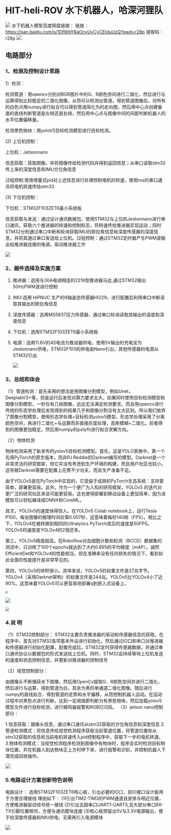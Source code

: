 # HIT-heli-ROV 水下机器人，哈深河狸队

![](https://github.com/GeXu66/HIT-heli-ROV/blob/main/png/underwater-model.gif)
水下机器人模型百度网盘链接：
链接：https://pan.baidu.com/s/1DfWbYRaOcvUyCyCEIduUzQ?pwd=r28p 
提取码：r28p
![](https://github.com/GeXu66/HIT-heli-ROV/blob/main/png/underwater.gif)

## 电路部分

###  **1**、检测及控制设计思路

1）检测：

检测管道：用opencv分别对BGR图片中的G、R颜色空间进行二值化，然后进行与运算得到比较稳定的二值化图像，从而可以检测出管道。得到管道图像后，对所有的白色点用numpy进行拟合可以得到管道简化为的走向图，然后用中心点创建垂直的直线判断管道是左倾还是右倾，然后用中心点与图像中间的间距判断机器人的水平位置偏移量。

检测黑色物块：用yoloV5目标检测模型进行目标检测。

(2) 上位机控制：

上位机：Jetsonnano

信息获取：获取图像，并将图像传给检测代码并得到返回信息；从串口读取stm32传上来的深度信息和IMU方位角信息

过程控制:使用增量式pid对上述信息进行处理控制电机的转速，使用ros的串口通讯将电机转速传给stm32

(3) 下位机控制：

下位机：STM32F103ZET6最小系统板

信息获取与发送：通过设计通讯数据包，使用STM32与上位机Jestonnano进行串口通讯，获取六个推进器的转速和控制标志，将转速传给推进器实现运动；同时STM32分别通过串口中断和轮询获取IMU的欧拉角信息和深度传感器的深度信息，并将其通过串口发送给上位机。过程控制：通过STM32定时器产生PWM波输出给推进器连接的电调，驱动推进器工作

![](https://github.com/GeXu66/HIT-heli-ROV/blob/main/png/%E6%95%B4%E4%BD%93%E7%BB%93%E6%9E%84.png)

###   **2**、器件选择及实施方案

1. 推进器：选用与30A电调相连的2216型推进器马达,通过STM32输出50HzPWM波进行控制

2. IMU:选用 HiPNUC 生产的9轴姿态传感器HI229，进行配置后利用串口中断读取其输出的欧拉角信息

3. 深度传感器：选用MS5837压力传感器，通过串口轮询读取其输出的温度和深度信息

4. 下位机：选用STM32F103ZET6最小系统板

5. 电源：选用11.6V的4S电池为推进器供电，使用5V输出的充电宝为Jestonnano供电，STM32F103的供电由Nano引出，其他传感器的电源从STM32引出

   ![](https://github.com/GeXu66/HIT-heli-ROV/blob/main/png/%E6%9D%BF%E5%AD%90.png)

###   **3**、总结和体会

（1）管道检测：首先采用的想法是用图像分割模型，例如Unet，DeeplabV3+等，但是运行后发现对算力要求太大，如果同时使用目标检测模型和图像分割模型，一秒仅有几帧图像，远远无法满足检测要求。而且用opencv进行传统的形态学处理后发现得到的结果几乎和图像分割没有太大区别。所以我们放弃了图像分割模型，使用形态学处理+目标检测yolov5模型。形态学处理采用了分离颜色空间，再进行二值化+与运算而非直接灰度处理，高斯模糊+二值化。前者得到的图像更加稳定。然后用numpy的polyfit进行拟合求解方向。

（2）物体检测

物体检测采用了新发布的yolov5目标检测模型。首先，这是YOLO家族中，第一个先用PyTorch的原生版本，而非PJ Reddie的Darknet编写的模型。Darknet是一个非常灵活的研究框架，但它并没有考虑到生产环境的构建，而且用户社区也较小。这导致Darknet需要在配置上花费不少功夫，而且生产准备不足。

由于YOLOv5是在PyTorch中实现的，它受益于成熟的PyTorch生态系统：支持更简单，部署更容易。此外，作为一个更广为人知的研究框架，YOLOv5 的迭代对更广泛的研究社区来说可能更容易。这也使得部署到移动设备上更加简单，因为该模型可以轻松编译成ONNX和CoreML。

其次，YOLOv5的速度快得惊人。在YOLOv5 Colab notebook上，运行Tesla P100，每张图像的推理时间仅需0.007秒，这意味着每秒140帧（FPS）。相比之下，YOLOv4在被转换到相同的Ultralytics PyTorch库后的速度是50FPS。YOLOv5的速度是YOLOv4的2倍还多。

第三，YOLOv5精度超高。在Roboflow对血细胞计数和检测（BCCD）数据集的测试中，只训练了100个epochs就达到了大约0.895的平均精度（mAP）。诚然EfficientDet和YOLOv4的性能相当，但在准确率没有任何损失的情况下，看到如此全面的性能提升是非常罕见的。

第四，YOLOv5的体积很小。具体来说，YOLOv5的权重文件是27兆字节。YOLOv4（采用Darknet架构）的权重文件是244兆。YOLOv5比YOLOv4小了近90%。这意味着YOLOv5可以更容易地部署q到嵌入式设备上。

<img src="https://github.com/GeXu66/HIT-heli-ROV/blob/main/png/%E8%AF%AF%E5%B7%AE%E5%9B%BE.png" style="zoom:48%;" />

![](https://github.com/GeXu66/HIT-heli-ROV/blob/main/png/%E8%A7%86%E8%A7%89%E6%8E%A7%E5%88%B6%E6%B5%81%E7%A8%8B%E5%9B%BE.jpg)

<img src="https://github.com/GeXu66/HIT-heli-ROV/blob/main/png/STM32%E6%8E%A7%E5%88%B6%E6%B5%81%E7%A8%8B%E5%9B%BE.png" style="zoom:75%;" />

### 4.说 明

（1）STM32控制部分：  STM32主要负责推进器的驱动和传感器信息的获取，在程序中，首先对STM32各项基本外设进行初始化，然后通过IO口和串口对推进器和传感器进行初始化配置，配置完成后，STM32定时获得传感器数据，并通过串口通讯协议以数据包的形式发送给上位机。同时，STM32会持续等待上位机发送的速度和状态控制信息，并更新对推进器的控制信号

（2）视觉控制部分：

由摄像头不断捕获水下图像，然后用OpenCv提取G、R颜色空间并进行二值化，然后进行与运算，得到管道为白，其余为黑的单通道二值化图像。随后进行numpy的直线拟合，得到管道的走势和水平偏移，从而控制机器人运动。在运动过程中对黑色点进行判断，达到一定阈值即判断为有黑色物体，然后加载yolov5模型文件进行目标检测，进行蜂鸣器报警和RGB灯闪烁。  （3）jetson  nano控制部分：  

1.信息获取：摄像头信息，通过串口通讯从stm32获取的方位角信息和深度信息
2.管道检测模式：将信息传给视觉检测程序获取当前管道位置，将管道位置和从stm32获取的信息和当前电机转速传入pid控制程序中，获取下一步的电机转速。
3.物体检测模式：当视觉检测程序检测到图像中有物块时，程序会实时检测目标物块位置，并在机器人到达物块正上方时停下来，进行报警和识别，并控制机器人下潜完成回收操作。

![](https://github.com/GeXu66/HIT-heli-ROV/blob/main/png/Jetson%20nano%E6%8E%A7%E5%88%B6%E6%B5%81%E7%A8%8B%E5%9B%BE.png)

### 5.电路设计方案创新特色说明

电路设计：  选用STM32F103ZET6核心板，引出必要的IO口，且IO接口设计能用于方便合理接线  理由如下：  (1)引出TIM2-TIM3的PWM通道且安排与相近位置，方便推进器驱动信号统一接线  (2)引出五路串口UART1-UART5,且大部分串口RX-TX引脚位置相邻，方便与通讯模块连接  (3)核心板预留出5V与3.3V电源输出，便于给深度传感器和IMU供电，无需再引入电源模块

![](https://github.com/GeXu66/HIT-heli-ROV/blob/main/png/final.png)
